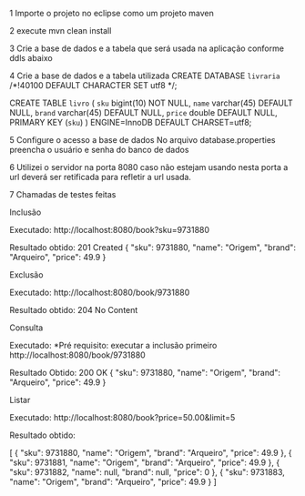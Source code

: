 1 Importe o projeto no eclipse como um projeto maven

2 execute mvn clean install

3 Crie a base de dados e a tabela que será usada na aplicação conforme ddls abaixo

4 Crie a base de dados e a tabela utilizada
CREATE DATABASE `livraria` /*!40100 DEFAULT CHARACTER SET utf8 */;

CREATE TABLE `livro` (
  `sku` bigint(10) NOT NULL,
  `name` varchar(45) DEFAULT NULL,
  `brand` varchar(45) DEFAULT NULL,
  `price` double DEFAULT NULL,
  PRIMARY KEY (`sku`)
) ENGINE=InnoDB DEFAULT CHARSET=utf8;

5 Configure o acesso a base de dados
No arquivo database.properties preencha o usuário e senha do banco de dados 

6
Utilizei o servidor na porta 8080 caso não estejam usando nesta porta a url deverá ser retificada para refletir a url usada.

7
Chamadas de testes feitas

Inclusão

Executado:
http://localhost:8080/book?sku=9731880

Resultado obtido:
201 Created
{
    "sku": 9731880,
    "name": "Origem",
    "brand": "Arqueiro",
    "price": 49.9
}

Exclusão

Executado:
http://localhost:8080/book/9731880

Resultado obtido:
204 No Content


Consulta

Executado:
*Pré requisito: executar a inclusão primeiro
http://localhost:8080/book/9731880

Resultado Obtido:
200 OK
{
    "sku": 9731880,
    "name": "Origem",
    "brand": "Arqueiro",
    "price": 49.9
}


Listar

Executado:
http://localhost:8080/book?price=50.00&limit=5

Resultado obtido:

[
    {
        "sku": 9731880,
        "name": "Origem",
        "brand": "Arqueiro",
        "price": 49.9
    },
    {
        "sku": 9731881,
        "name": "Origem",
        "brand": "Arqueiro",
        "price": 49.9
    },
    {
        "sku": 9731882,
        "name": null,
        "brand": null,
        "price": 0
    },
    {
        "sku": 9731883,
        "name": "Origem",
        "brand": "Arqueiro",
        "price": 49.9
    }
]





